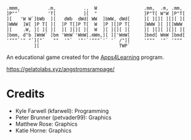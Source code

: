 ```
.mmm,          .m,          .,  W                 .mm,  .m, .mm, 
]P""`          'T[          ][  "                 ]P"T[ W"W ]P"T[
][   'W W`]bWb  ][   dWb  dWd[ WW  ]bWW, dWd[     ][ ][][ ][][ ][
]WWW  ]W[ ]P T[ ][  ]P T[]P T[  W  ]P ][]P T[     ]WWW ][ ][]WWW 
][    .W, ][ ][ ][  ][ ][][ ][  W  ][ ][][ ][     ][ ][][ ][][ ][
]bmm, d"b ]WmW` ]bm 'WmW`'WmW[.mWm,][ ]['WmW[     ]bmd[ WmW ]bmd[
'"""`'" "`]["`   ""  '"`  '"'`'"""`'` '` /"][     '"""  '"` '""" 
          ][                             TWP`                    
```

An educational game created for the [Apps4Learning](https://web.archive.org/web/20160129080846/http://www.apps4learning.ca/) program.

https://gelatolabs.xyz/angstromsrampage/

Credits
=======
* Kyle Farwell (kfarwell): Programming
* Peter Brunner (petvader99): Graphics
* Matthew Rose: Graphics
* Katie Horne: Graphics

